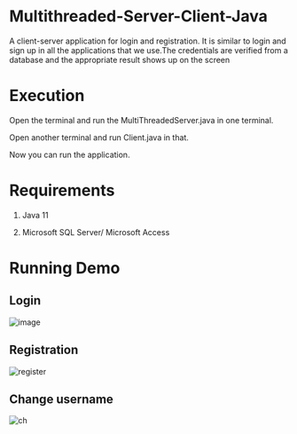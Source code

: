 # Multithreaded-Server-Client-Java

A client-server application for login and registration. It is similar to login and sign up in all the applications that we use.The credentials are verified from a database and the appropriate result shows up on the screen

# Execution

Open the terminal and run the MultiThreadedServer.java in one terminal.

Open another terminal and run Client.java in that.

Now you can run the application.

# Requirements

1. Java 11

2. Microsoft SQL Server/ Microsoft Access

# Running Demo

## Login ## 

![image](https://user-images.githubusercontent.com/55246052/120922530-312f6e80-c6e3-11eb-9c80-0ba56bfdc032.png)

## Registration ##

![register](https://user-images.githubusercontent.com/55246052/120922575-68058480-c6e3-11eb-8c7b-59b3ceef3b85.JPG)

## Change username ##

![ch](https://user-images.githubusercontent.com/55246052/120922581-718eec80-c6e3-11eb-8c16-0589942b15fa.JPG)

